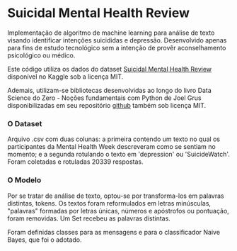 # Suicidal Mental Health Review
Implementação de algoritmo de machine learning para análise de texto visando identificar intenções suicididas e depressão. Desenvolvido apenas para fins de estudo tecnológico sem a intenção de provêr aconselhamento psicológico ou médico.

Este código utiliza os dados do dataset [Suicidal Mental Health Review](https://www.kaggle.com/datasets/subhranilpaul/suicidal-mental-health-review) disponível no Kaggle sob a licença MIT.

Ademais, utilizam-se bibliotecas desenvolvidas ao longo do livro Data Science do Zero - Noções fundamentais com Python de Joel Grus disponibilizadas em seu repositório [github](https://github.com/joelgrus/data-science-from-scratch/tree/master) também sob licença MIT.

### O Dataset
Arquivo .csv com duas colunas: a primeira contendo um texto no qual os participantes da Mental Health Week descreveram como se sentiam no momento; e a segunda rotulando o texto em 'depression' ou 'SuicideWatch'. Foram coletadas e rotuladas 20339 respostas.

### O Modelo
Por se tratar de análise de texto, optou-se por transforma-los em palavras distintas, tokens. Os textos foram reformulados em letras minúsculas, "palavras" formadas por letras únicas, números e apóstrofos ou pontuação, foram removidas. Um Set recebeu as palavras distintas.

Foram definidas classes para as mensagens e para o classificador Naive Bayes, que foi o adotado.

